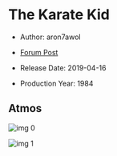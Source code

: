 # The Karate Kid

* Author: aron7awol

* [Forum Post](https://www.avsforum.com/threads/bass-eq-for-filtered-movies.2995212/post-57910990)

* Release Date: 2019-04-16
* Production Year: 1984

## Atmos

![img 0](https://i.imgur.com/zlUAm6n.jpg)

![img 1](https://i.imgur.com/YCYIO7I.png)

